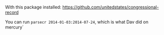 With this package installed:
https://github.com/unitedstates/congressional-record

You can run `parsecr 2014-01-03:2014-07-24`, which is what Dav did on mercury`
